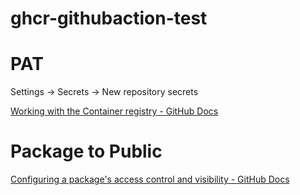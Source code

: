 # ghcr-githubaction-test


# PAT

Settings -> Secrets -> New repository secrets

[Working with the Container registry \- GitHub Docs](https://docs.github.com/en/packages/working-with-a-github-packages-registry/working-with-the-container-registry)

# Package to Public

[Configuring a package's access control and visibility \- GitHub Docs](https://docs.github.com/en/packages/learn-github-packages/configuring-a-packages-access-control-and-visibility#configuring-visibility-of-container-images-for-your-personal-account)
